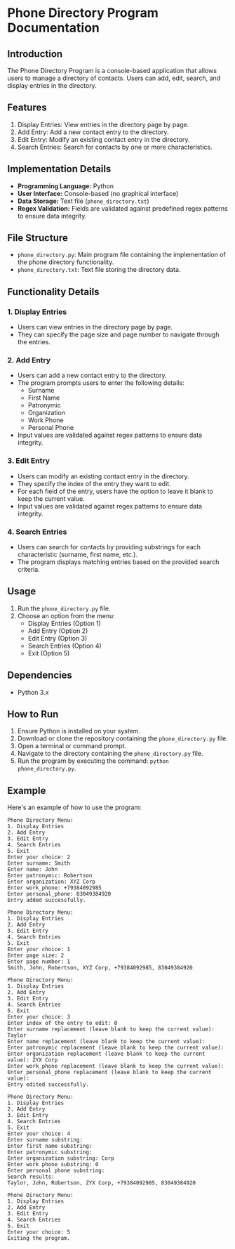 # Phone Directory Program Documentation

## Introduction
The Phone Directory Program is a console-based application that allows users to manage a directory of contacts. Users can add, edit, search, and display entries in the directory.

## Features
1. Display Entries: View entries in the directory page by page.
2. Add Entry: Add a new contact entry to the directory.
3. Edit Entry: Modify an existing contact entry in the directory.
4. Search Entries: Search for contacts by one or more characteristics.

## Implementation Details
- **Programming Language:** Python
- **User Interface:** Console-based (no graphical interface)
- **Data Storage:** Text file (`phone_directory.txt`)
- **Regex Validation:** Fields are validated against predefined regex patterns to ensure data integrity.

## File Structure
- `phone_directory.py`: Main program file containing the implementation of the phone directory functionality.
- `phone_directory.txt`: Text file storing the directory data.

## Functionality Details
### 1. Display Entries
- Users can view entries in the directory page by page.
- They can specify the page size and page number to navigate through the entries.

### 2. Add Entry
- Users can add a new contact entry to the directory.
- The program prompts users to enter the following details:
  - Surname
  - First Name
  - Patronymic
  - Organization
  - Work Phone
  - Personal Phone
- Input values are validated against regex patterns to ensure data integrity.

### 3. Edit Entry
- Users can modify an existing contact entry in the directory.
- They specify the index of the entry they want to edit.
- For each field of the entry, users have the option to leave it blank to keep the current value.
- Input values are validated against regex patterns to ensure data integrity.

### 4. Search Entries
- Users can search for contacts by providing substrings for each characteristic (surname, first name, etc.).
- The program displays matching entries based on the provided search criteria.

## Usage
1. Run the `phone_directory.py` file.
2. Choose an option from the menu:
   - Display Entries (Option 1)
   - Add Entry (Option 2)
   - Edit Entry (Option 3)
   - Search Entries (Option 4)
   - Exit (Option 5)

## Dependencies
- Python 3.x

## How to Run
1. Ensure Python is installed on your system.
2. Download or clone the repository containing the `phone_directory.py` file.
3. Open a terminal or command prompt.
4. Navigate to the directory containing the `phone_directory.py` file.
5. Run the program by executing the command: `python phone_directory.py`.

## Example
Here's an example of how to use the program:
```
Phone Directory Menu:
1. Display Entries
2. Add Entry
3. Edit Entry
4. Search Entries
5. Exit
Enter your choice: 2
Enter surname: Smith
Enter name: John
Enter patronymic: Robertson
Enter organization: XYZ Corp
Enter work_phone: +79384092985
Enter personal_phone: 83049384920
Entry added successfully.

Phone Directory Menu:
1. Display Entries
2. Add Entry
3. Edit Entry
4. Search Entries
5. Exit
Enter your choice: 1
Enter page size: 2
Enter page number: 1
Smith, John, Robertson, XYZ Corp, +79384092985, 83049384920

Phone Directory Menu:
1. Display Entries
2. Add Entry
3. Edit Entry
4. Search Entries
5. Exit
Enter your choice: 3
Enter index of the entry to edit: 0
Enter surname replacement (leave blank to keep the current value): Taylor
Enter name replacement (leave blank to keep the current value): 
Enter patronymic replacement (leave blank to keep the current value): 
Enter organization replacement (leave blank to keep the current value): ZYX Corp
Enter work_phone replacement (leave blank to keep the current value): 
Enter personal_phone replacement (leave blank to keep the current value): 
Entry edited successfully.

Phone Directory Menu:
1. Display Entries
2. Add Entry
3. Edit Entry
4. Search Entries
5. Exit
Enter your choice: 4
Enter surname substring: 
Enter first name substring: 
Enter patronymic substring: 
Enter organization substring: Corp
Enter work phone substring: 0
Enter personal phone substring: 
Search results:
Taylor, John, Robertson, ZYX Corp, +79384092985, 83049384920

Phone Directory Menu:
1. Display Entries
2. Add Entry
3. Edit Entry
4. Search Entries
5. Exit
Enter your choice: 5
Exiting the program.
```

